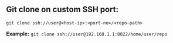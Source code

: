 ## Git clone on custom SSH port:
  `git clone ssh://user@<host-ip>:<port-no>/<repo-path>`

**Example:**
  `git clone ssh://user@192.168.1.1:8022/home/user/repo`
